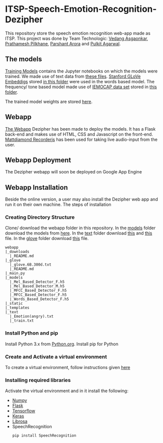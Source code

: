 # ITSP-Speech-Emotion-Recognition-Dezipher
This repository store the speech emotion recognition web-app made as ITSP. This project was done by Team Technologic: [Vedang Asgaonkar](https://github.com/VedangAsgaonkar), [Prathamesh Pilkhane](https://github.com/Prathamesh2708), [Parshant Arora](https://github.com/Parshant-Arora) and [Pulkit Agarwal](https://github.com/PulkitAgr113).

## The models
[Training Models](Training%20Models) contains the Jupyter notebooks on which the models were trained. We made use of text data from [these files](https://drive.google.com/drive/folders/1x5m4OnLF-xZoMSz36ikw4ffc1SnRsfDe?usp=sharing). [Stanford GLoVe Embeddigs](https://github.com/stanfordnlp/GloVe) stored [in this folder](https://drive.google.com/file/d/1L0TcBVaWnOJt-TsT7GC-dQq4Lb59B-nA/view?usp=sharing) were used in the words based model. The frequency/ tone based model made use of [IEMOCAP data set](https://sail.usc.edu/iemocap/) stored in [this folder](https://drive.google.com/drive/folders/1eGqZ_gxJmm6Y7rc-gzbLHOjyT-vaARfq?usp=sharing).

The trained model weights are stored [here](https://drive.google.com/drive/folders/1xUz0hBP1nSk6Tf7jfpFy5CIUKf0_qTt5?usp=sharing).

## Webapp
[The Webapp](Webapp) Dezipher has been made to deploy the models. It has a Flask back-end and makes use of HTML, CSS and Javascript on the front-end. [Mattdiamond Recorderjs](https://github.com/mattdiamond/Recorderjs) has been used for taking live audio-input from the user. 

## Webapp Deployment
The Dezipher webapp will soon be deployed on Google App Engine

## Webapp Installation
Beside the online version, a user may also install the Dezipher web app and run it on their own machine. The steps of installation

### Creating Directory Structure
Clone/ download the webapp folder in this repository. In the [models](webapp/models) folder download the models from [here](https://drive.google.com/drive/folders/1xUz0hBP1nSk6Tf7jfpFy5CIUKf0_qTt5?usp=sharing). In the [text](webapp/text) folder download [this](https://drive.google.com/file/d/1vkggJKi-QPSA-tpROvZisW5KvdBLzc83/view?usp=sharing) and [this](https://drive.google.com/file/d/1hYjiT3RM8_l6sH2HlYsPwL5lnFHuKnq_/view?usp=sharing) file. In the [glove](webapp/glove) folder download [this](https://drive.google.com/file/d/14i7sZCaTE9wmOFdPEkvarVdTWtupff9N/view?usp=sharing) file.
```
webapp
|_downloads
  |_README.md
|_glove
  |_glove.6B.300d.txt
  |_README.md
|_main.py
|_models
  |_Mel_Based_Detector_F.h5
  |_Mel_Based_Detector_M.h5
  |_MFCC_Based_Detector_F.h5
  |_MFCC_Based_Detector_F.h5
  |_Words_Based_Detector_F.h5
|_static
|_templates
|_text
  |_Emotion(angry).txt
  |_train.txt
```

### Install Python and pip
Install Python 3.x from [Python.org](https://www.python.org/downloads/). Install pip for Python

### Create and Activate a virtual environment
To create a virtual environment, follow instructions given [here](https://uoa-eresearch.github.io/eresearch-cookbook/recipe/2014/11/26/python-virtual-env/)

###  Installing required libraries
Activate the virtual environment and in it install the following:
* [Numpy](https://numpy.org/install/)
* [Flask](https://pypi.org/project/Flask/)
* [Tensorflow](https://www.tensorflow.org/install)
* [Keras](https://keras.io/)
* [Librosa](https://pypi.org/project/librosa/)
* SpeechRecognition
  ```
  pip install SpeechRecognition
  ```
 
